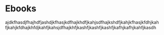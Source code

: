 # Ebooks


ajdkfhasdjfhajhdfjashdjkfhasjkdfhajkhdfjkahjsdfhajkshdfjkahjkfhasjkfdhjkahfjkahjkfdhajkhfdjkahfjkahsjdfhajkhfjkashfjkashfjkashfjkafhjkafhjkahfjkasdh

